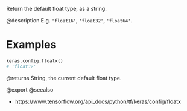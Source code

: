 Return the default float type, as a string.

@description
E.g. `'float16'`, `'float32'`, `'float64'`.

# Examples
```python
keras.config.floatx()
# 'float32'
```

@returns
String, the current default float type.

@export
@seealso
+ <https://www.tensorflow.org/api_docs/python/tf/keras/config/floatx>
